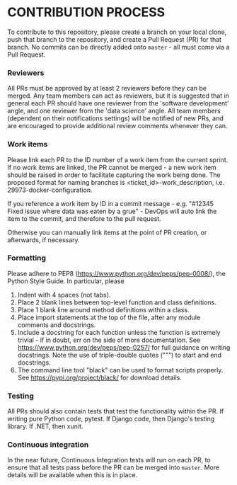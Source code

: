 # CONTRIBUTION PROCESS
To contribute to this repository, please create a branch on your local
clone, push that branch to the repository, and create a Pull Request (PR)
for that branch. No commits can be directly added onto `master` - all
must come via a Pull Request.

### Reviewers
All PRs must be approved by at least 2 reviewers before they can be merged.
Any team members can act as reviewers, but it is suggested that in general
each PR should have one reviewer from the 'software development' angle, and
one reviewer from the 'data science' angle. All team members (dependent on
their notifications settings) will be notified of new PRs, and are encouraged
to provide additional review comments whenever they can.

### Work items
Please link each PR to the ID number of a work item from the current sprint. If no work items
are linked, the PR cannot be merged - a new work item should be raised in
order to facilitate capturing the work being done. The proposed format for naming branches is <ticket_id>-work_description, i.e. 29973-docker-configuration.


If you reference a work item by ID in a commit message - e.g. "#12345
Fixed issue where data was eaten by a grue" - DevOps will auto link the item
to the commit, and therefore to the pull request. 

Otherwise you can manually link items at the point of PR creation, or
afterwards, if necessary.

### Formatting
Please adhere to PEP8 (https://www.python.org/dev/peps/pep-0008/), the
Python Style Guide. In particular, please

1) Indent with 4 spaces (not tabs).
1) Place 2 blank lines between top-level function and class definitions.
1) Place 1 blank line around method definitions within a class.
1) Place import statements at the top of the file, after any module comments
and docstrings.
1) Include a docstring for each function unless the function is extremely
trivial - if in doubt, err on the side of more documentation. See
https://www.python.org/dev/peps/pep-0257/ for full guidance on writing docstrings.
Note the use of triple-double quotes (""") to start and end docstrings.
1) The command line tool "black" can be used to format scripts properly. See https://pypi.org/project/black/ for download details.

### Testing
All PRs should also contain tests that test the functionality within
the PR. If writing pure Python code, pytest. If Django code, then Django's testing library. If .NET, then xunit.

### Continuous integration
In the near future, Continuous Integration tests will run on each PR, to
ensure that all tests pass before the PR can be merged into `master`.
More details will be available when this is in place.
